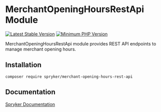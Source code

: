 # MerchantOpeningHoursRestApi Module
[![Latest Stable Version](https://poser.pugx.org/spryker/merchant-opening-hours-rest-api/v/stable.svg)](https://packagist.org/packages/spryker/merchant-opening-hours-rest-api)
[![Minimum PHP Version](https://img.shields.io/badge/php-%3E%3D%208.2-8892BF.svg)](https://php.net/)

MerchantOpeningHoursRestApi module provides REST API endpoints to manage merchant opening hours.

## Installation

```
composer require spryker/merchant-opening-hours-rest-api
```

## Documentation

[Spryker Documentation](https://docs.spryker.com)
